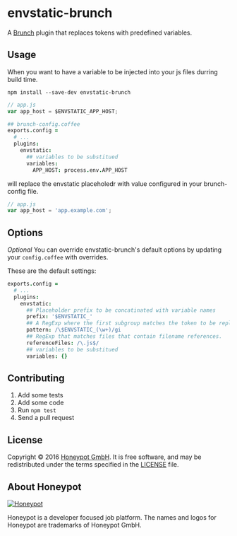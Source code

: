 envstatic-brunch
=============

A [Brunch][] plugin that replaces tokens with predefined variables.


Usage
-----

When you want to have a variable to be injected into your js files
durring build time.

`npm install --save-dev envstatic-brunch`

```javascript
// app.js
var app_host = $ENVSTATIC_APP_HOST;
```

```coffeescript
## brunch-config.coffee
exports.config =
  # ...
  plugins:
    envstatic:
      ## variables to be substitued
      variables:
        APP_HOST: process.env.APP_HOST
```

will replace the envstatic placeholedr with value configured in
your brunch-config file.

```javascript
// app.js
var app_host = 'app.example.com';
```

Options
-------

_Optional_ You can override envstatic-brunch's default options by updating your
`config.coffee` with overrides.

These are the default settings:

```coffeescript
exports.config =
  # ...
  plugins:
    envstatic:
      ## Placeholder prefix to be concatinated with variable names
      prefix: '$ENVSTATIC_'
      ## A RegExp where the first subgroup matches the token to be replaced
      pattern: /\$ENVSTATIC_(\w+)/gi
      ## RegExp that matches files that contain filename references.
      referenceFiles: /\.js$/
      ## variables to be substitued
      variables: {}
```

Contributing
------------

1. Add some tests
1. Add some code
1. Run `npm test`
1. Send a pull request

License
-------

Copyright © 2016 [Honeypot GmbH][honeypotio]. It is free software, and may be
redistributed under the terms specified in the [LICENSE](/LICENSE) file.

About Honeypot
--------------

[![Honeypot](https://www.honeypot.io/logo.png)][honeypotio]

Honeypot is a developer focused job platform.
The names and logos for Honeypot are trademarks of Honeypot GmbH.

[Brunch]: http://brunch.io
[travis]: https://travis-ci.org/honeypotio/plug_utm
[honeypotio]: https://www.honeypot.io?utm_source=github
